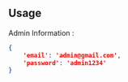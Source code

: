 ## Usage

Admin Information :
```json
{
    'email': 'admin@gmail.com',
    'password': 'admin1234'
}
```
